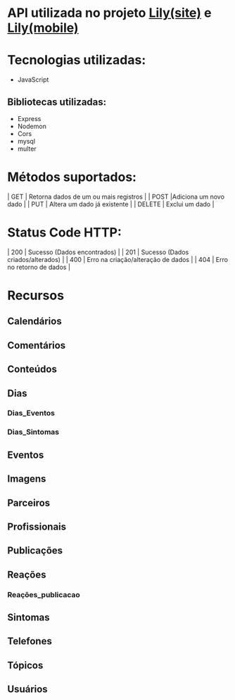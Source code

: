 # API utilizada no projeto [Lily(site)](https://github.com/rramoss2/lilyV2) e [Lily(mobile)](https://github.com/Nicagab/lilyMobile)

# Tecnologias utilizadas: 

- JavaScript

## Bibliotecas utilizadas:

- Express
- Nodemon
- Cors
- mysql
- multer

# Métodos suportados:

| GET | Retorna dados de um ou mais registros |
| POST |Adiciona um novo dado |
| PUT | Altera um dado já existente |
| DELETE | Exclui um dado |

# Status Code HTTP:

| 200 | Sucesso (Dados encontrados) |
| 201 | Sucesso (Dados criados/alterados) |
| 400 | Erro na criação/alteração de dados |
| 404 | Erro no retorno de dados |

# Recursos

## Calendários
## Comentários
## Conteúdos
## Dias
### Dias_Eventos
### Dias_Sintomas
## Eventos
## Imagens
## Parceiros
## Profissionais
## Publicações
## Reações
### Reações_publicacao
## Sintomas
## Telefones
## Tópicos
## Usuários
